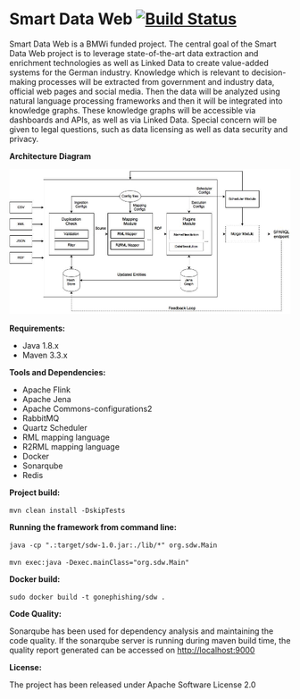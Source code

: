 # Smart Data Web [![Build Status](https://travis-ci.org/gone-phishing/SDW.svg?branch=master)](https://travis-ci.org/gone-phishing/SDW)
 
Smart Data Web is a BMWi funded project. The central goal of the Smart Data Web project is to leverage state-of-the-art data extraction and enrichment technologies as well as Linked Data to create value-added systems for the German industry. Knowledge which is relevant to decision-making processes will be extracted from government and industry data, official web pages and social media. Then the data will be analyzed using natural language processing frameworks and then it will be integrated into knowledge graphs. These knowledge graphs will be accessible via dashboards and APIs, as well as via Linked Data. Special concern will be given to legal questions, such as data licensing as well as data security and privacy.

**Architecture Diagram**

![Architecture Diagram](images/Architecture_Diagram.jpg)

**Requirements:**
 - Java 1.8.x
 - Maven 3.3.x
 
**Tools and Dependencies:**
 - Apache Flink
 - Apache Jena
 - Apache Commons-configurations2
 - RabbitMQ
 - Quartz Scheduler
 - RML mapping language
 - R2RML mapping language
 - Docker
 - Sonarqube
 - Redis
 
**Project build:**

`mvn clean install -DskipTests`

**Running the framework from command line:**

`java -cp ".:target/sdw-1.0.jar:./lib/*" org.sdw.Main`

`mvn exec:java -Dexec.mainClass="org.sdw.Main"`

**Docker build:** 

`sudo docker build -t gonephishing/sdw .` 

**Code Quality:**

Sonarqube has been used for dependency analysis and maintaining the code quality. If the sonarqube server is running during maven build time, the quality report generated can be accessed on [http://localhost:9000](http://localhost:9000)

**License:**

The project has been released under Apache Software License 2.0
